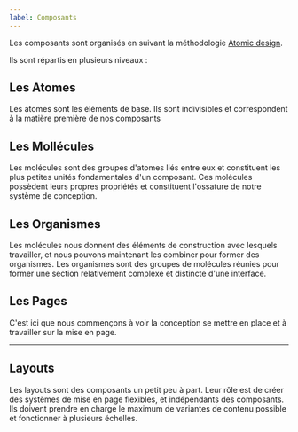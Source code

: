 ```yaml
---
label: Composants
---
```


Les composants sont organisés en suivant la méthodologie [Atomic design](https://bradfrost.com/blog/post/atomic-web-design/).

Ils sont répartis en plusieurs niveaux :

## Les Atomes

Les atomes sont les éléments de base. Ils sont indivisibles et correspondent à la matière première de nos composants

## Les Mollécules

Les molécules sont des groupes d'atomes liés entre eux et constituent les plus petites unités fondamentales d'un composant. Ces molécules possèdent leurs propres propriétés et constituent l'ossature de notre système de conception.

## Les Organismes

Les molécules nous donnent des éléments de construction avec lesquels travailler, et nous pouvons maintenant les combiner pour former des organismes. Les organismes sont des groupes de molécules réunies pour former une section relativement complexe et distincte d'une interface.

## Les Pages

C'est ici que nous commençons à voir la conception se mettre en place et à travailler sur la mise en page.

---

## Layouts

Les layouts sont des composants un petit peu à part. Leur rôle est de créer des systèmes de mise en page flexibles, et indépendants des composants. Ils doivent prendre en charge le maximum de variantes de contenu possible et fonctionner à plusieurs échelles.
